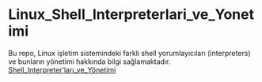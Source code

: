# **Linux_Shell_Interpreterlari_ve_Yonetimi**

Bu repo, Linux işletim sistemindeki farklı shell yorumlayıcıları (interpreters) ve bunların yönetimi hakkında bilgi sağlamaktadır. [Shell_Interpreter’ları_ve_Yönetimi](Shell_Interpreter’ları_ve_Yönetimi.md)
